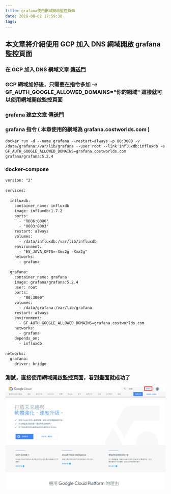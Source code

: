 ```yaml
---
title: grafana使用網域開啟監控頁面
date: 2018-08-02 17:59:38
tags:
---
```


## 本文章將介紹使用 GCP 加入 DNS 網域開啟 grafana 監控頁面

### 在 GCP 加入 DNS 網域文章 [傳送門](https://snoopy30485.github.io/2018/06/20/GCP-%E8%A8%AD%E5%AE%9ADNS%E7%B6%B2%E5%9F%9F/)

### GCP 網域加好後，只需要在指令多加 -e GF_AUTH_GOOGLE_ALLOWED_DOMAINS="你的網域" 這樣就可以使用網域開啟監控頁面

### grafana 建立文章 [傳送門](https://snoopy30485.github.io/2018/08/02/grafana%E5%BB%BA%E7%AB%8B/)

### grafana 指令 ( 本章使用的網域為 grafana.costworlds.com )

```
docker run -d --name grafana --restart=always -p 80:3000 -v /data/grafana:/var/lib/grafana --user root --link influxdb:influxdb -e GF_AUTH_GOOGLE_ALLOWED_DOMAINS=grafana.costworlds.com grafana/grafana:5.2.4
```

### docker-compose

```
version: "2"

services:

  influxdb:
    container_name: influxdb
    image: influxdb:1.7.2
    ports:
      - "8086:8086"
      - "8083:8083"
    restart: always
    volumes:
      - /data/influxdb:/var/lib/influxdb
    environment:
      - "ES_JAVA_OPTS=-Xms2g -Xmx2g"
    networks:
      - grafana

  grafana:
    container_name: grafana
    image: grafana/grafana:5.2.4
    user: root
    ports:
      - "80:3000"
    volumes:
      - /data/grafana:/var/lib/grafana
    restart: always
    environment:
      - GF_AUTH_GOOGLE_ALLOWED_DOMAINS=grafana.costworlds.com
    networks:
      - grafana
    depends_on:
      - influxdb

networks:
  grafana:
    driver: bridge
```
### 測試，直接使用網域開啟監控頁面，看到畫面就成功了

![ ](images/1.png)